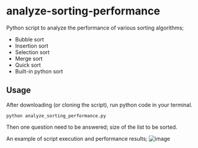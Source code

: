 # analyze-sorting-performance
Python script to analyze the performance of various sorting algorithms;
 - Bubble sort
 - Insertion sort
 - Selection sort
 - Merge sort
 - Quick sort
 - Built-in python sort

## Usage

After downloading (or cloning the script), run python code in your terminal. 

`python analyze_sorting_performance.py`

Then one question need to be answered; size of the list to be sorted.

An example of script execution and performance results;
![image](https://user-images.githubusercontent.com/36437947/126866808-6bce5f8b-3b69-4f5c-bc2c-52668485e058.png)
